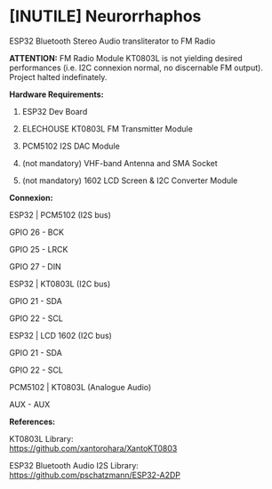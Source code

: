# [INUTILE] Neurorrhaphos
ESP32 Bluetooth Stereo Audio transliterator to FM Radio 

**ATTENTION:**    FM Radio Module KT0803L is not yielding desired performances (i.e. I2C connexion normal, no discernable FM output). Project halted indefinately. 

**Hardware Requirements:**

1. ESP32 Dev Board

2. ELECHOUSE KT0803L FM Transmitter Module

3. PCM5102 I2S DAC Module

4. (not mandatory) VHF-band Antenna and SMA Socket

5. (not mandatory) 1602 LCD Screen & I2C Converter Module


**Connexion:**

ESP32   |    PCM5102 (I2S bus)

GPIO 26 -    BCK 

GPIO 25 -    LRCK

GPIO 27 -    DIN 

ESP32   |    KT0803L (I2C bus)

GPIO 21 -    SDA

GPIO 22 -    SCL

ESP32   |    LCD 1602 (I2C bus)

GPIO 21 -    SDA

GPIO 22 -    SCL


PCM5102 |    KT0803L (Analogue Audio)

AUX     -    AUX


**References:**

KT0803L Library:    
https://github.com/xantorohara/XantoKT0803

ESP32 Bluetooth Audio I2S Library:      
https://github.com/pschatzmann/ESP32-A2DP
